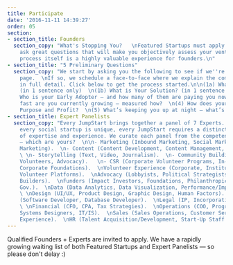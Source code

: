 ```yaml
---
title: Participate
date: '2016-11-11 14:39:27'
order: 05
section:
- section_title: Founders
  section_copy: "What's Stopping You?   \nFeatured Startups must apply: because we
    ask great questions that will make you objectively assess your venture, the application
    process itself is a highly valuable experience for founders.\n"
- section_title: "5 Preliminary Questions"
  section_copy: "We start by asking you the following to see if we''re on the same
    page.  \nIf so, we schedule a face-to-face where we explain the complete process
    in full detail. Click below to get the process started.\n\n(1a) What is The Problem?
    (in 1 sentence only)  \n(1b) What is Your Solution? (in 1 sentence only)  \n(2)
    Who is your Early Adopter — and how many of them are paying you now?  \n(3) How
    fast are you currently growing — measured how?  \n(4) How does your venture reconcile
    Purpose and Profit?  \n(5) What’s keeping you up at night — what’s stopping you?"
- section_title: Expert Panelists
  section_copy: "Every JumpStart brings together a panel of 7 Experts.  \nBecause
    every social startup is unique, every JumpStart requires a distinct combination
    of expertise and experience. We curate each panel from the competencies below
    — which are yours?  \n\n- Marketing (Inbound Marketing, Social Marketing, Content
    Marketing).  \n- Content (Content Development, Content Management, Content Marketing).
    \ \n- Storytelling (Text, Video, Journalism).  \n- Community Building (Membership,
    Volunteers, Advocacy).   \n- CSR (Corporate Volunteer Programs, In-Kind Programs,
    Corporate Foundations).  \nVolunteer Experience (Corporate, Institutional, Online
    Volunteer Platforms).  \nAdvocacy (Lobbyists, Political Strategists, Coalistion
    Builders).  \nFunders (Impact Investors, Foundations, Philanthropic Advisors,
    Gov.).  \nData (Data Analytics, Data Visualization, Performance/Impact Measurement).
    \ \nDesign (UI/UX, Product Design, Graphic Design, Human Factors).  \nProgramming
    (Software Developer, Database Developer).  \nLegal (IP, Incorporation Strategies).
    \ \nFinancial (CFO, CPA, Tax Strategies).  \nOperations (COO, Program Managers,
    Systems Designers, IT/IS).  \nSales (Sales Operations, Customer Service, Customer
    Experience).  \nHR (Talent Acquisition/Development, Start-Up Staff Scaling/Structure)."
---
```

Qualified Founders + Experts are invited to apply. We have a rapidly growing waiting list of both Featured Startups and Expert Panelists — so please don't delay :)
